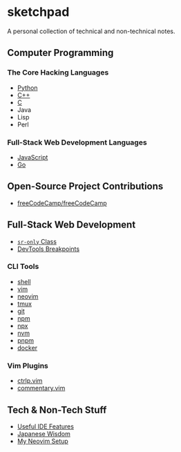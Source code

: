 # sketchpad

A personal collection of technical and non-technical notes.

## Computer Programming

### The Core Hacking Languages

- [Python](./langs/py.md)
- [C++](./langs/cpp.md)
- [C](./langs/c.md)
- Java
- Lisp
- Perl

### Full-Stack Web Development Languages

- [JavaScript](./langs/js.md)
- [Go](./langs/go.md)

## Open-Source Project Contributions

- [freeCodeCamp/freeCodeCamp](https://github.com/freeCodeCamp/freeCodeCamp/pulls?q=is%3Apr+author%3Aarantebw+is%3Aclosed)

## Full-Stack Web Development

- [`sr-only` Class](./css/README.md#sr-only)
- [DevTools Breakpoints](./css/README.md#break-points)

### CLI Tools

- [shell](./shell/README.md)
- [vim](./vim/README.md)
- [neovim](./neovim/README.md)
- [tmux](./tmux/README.md)
- [git](./git/README.md)
- [npm](./npm/README.md)
- [npx](./npx/README.md)
- [nvm](./nvm/README.md)
- [pnpm](./pnpm/README.md)
- [docker](./docker/README.md)

### Vim Plugins

- [ctrlp.vim](./vim-plugins/ctlp_vim.md)
- [commentary.vim](./vim-plugins/commentary_vim.md)

## Tech & Non-Tech Stuff

- [Useful IDE Features](./others/useful_ide_features.md)
- [Japanese Wisdom](./others/japanese_wisdom.md)
- [My Neovim Setup](./others/my_neovim_setup.md)
